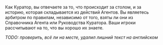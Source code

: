 Как Куратор, вы отвечаете за то, что происходит за столом, и за историю, которая складывается из действий Агентов. Вы являетесь арбитром по правилам, независимо от того, взяты ли они из Справочника Агента или Руководства Куратора. Ваши игроки рассчитывают на то, что вы хорошо их знаете.

*TODO: проверить, всё ли на месте, удалил лишний текст на английском*